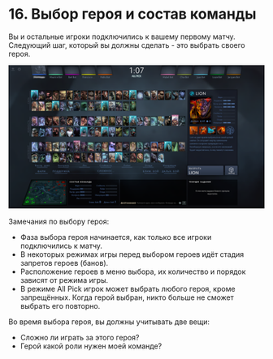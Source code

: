 # 16. Выбор героя и состав команды

Вы и остальные игроки подключились к вашему первому матчу. Следующий шаг, который вы должны сделать - это выбрать своего героя.

![Выбор героя](images/16.1_choose_hero.png)

Замечания по выбору героя:

* Фаза выбора героя начинается, как только все игроки подключились к матчу.
* В некоторых режимах игры перед выбором героев идёт стадия запретов героев (банов).
* Расположение героев в меню выбора, их количество и порядок зависят от режима игры.
* В режиме All Pick игрок может выбрать любого героя, кроме запрещённых. Когда герой выбран, никто больше не сможет выбрать его повторно.

Во время выбора героя, вы должны учитывать две вещи:

* Сложно ли играть за этого героя?
* Герой какой роли нужен моей команде?
